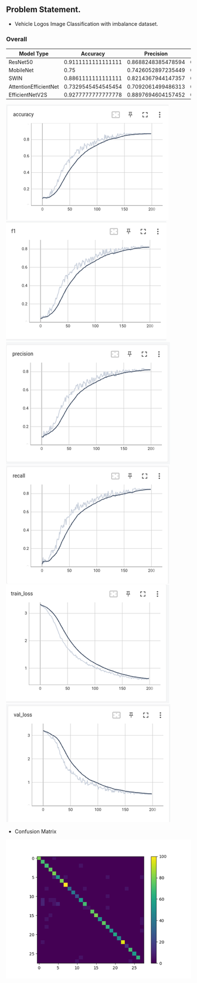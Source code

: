 ## Problem Statement.
  * Vehicle Logos Image Classification with imbalance dataset. 

### Overall

| Model Type            | Accuracy           | Precision          | Recall             | F1 Score           | Params             | Latency            |    
|-----------------------|--------------------|--------------------|--------------------|--------------------|--------------------|--------------------|
| ResNet50              | 0.9111111111111111 | 0.8688248385478594 | 0.8947673046951575 | 0.8713540581705433 | 23565404           | 0.2274312973022461 |
| MobileNet             | 0.75               | 0.7426052897235449 | 0.7604792961160813 | 0.7315722419273002 | 2259740            | 0.01093912124633789|
| SWIN                  | 0.8861111111111111 | 0.8214367944147357 | 0.8432166660370441 | 0.822309550392583  | 27540886           | 0.43773937225341797|
| AttentionEfficientNet | 0.7329545454545454 | 0.7092061499486313 | 0.6934227800778768 | 0.6838596462150024 | 11404500           | 0.32543545525345435|
| EfficientNetV2S       | 0.9277777777777778 | 0.8897694604157452 | 0.8874862444977991 | 0.8843419289090997 | 20213356           | 0.2312171459197998 |


<img src = 'https://github.com/taruntiwarihp/Projects_DS/blob/master/Classification_Assignment/plots/Accuracy.png'> <img src = 'https://github.com/taruntiwarihp/Projects_DS/blob/master/Classification_Assignment/plots/f1_score.png'>
<img src = 'https://github.com/taruntiwarihp/Projects_DS/blob/master/Classification_Assignment/plots/precision.png'> <img src = 'https://github.com/taruntiwarihp/Projects_DS/blob/master/Classification_Assignment/plots/recall.png'>
<img src = 'https://github.com/taruntiwarihp/Projects_DS/blob/master/Classification_Assignment/plots/train_loss.png'> <img src = 'https://github.com/taruntiwarihp/Projects_DS/blob/master/Classification_Assignment/plots/val_loss.png'>


* Confusion Matrix
<img src = 'https://github.com/taruntiwarihp/Projects_DS/blob/master/Classification_Assignment/plots/confusion_matrix.png'>

